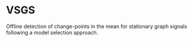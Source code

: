 # VSGS
Offline detection of change-points in the mean for stationary graph signals following a model selection approach.
